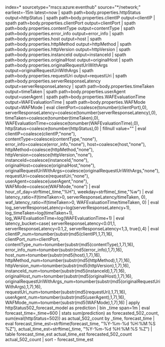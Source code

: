 index=* sourcetype="mscs:azure:eventhub" source="*/network;" earliest=-15m latest=now
| spath path=body.properties.httpStatus output=httpStatus
| spath path=body.properties.clientIP output=clientIP
| spath path=body.properties.clientPort output=clientPort
| spath path=body.properties.contentType output=contentType
| spath path=body.properties.error_info output=error_info
| spath path=body.properties.host output=host
| spath path=body.properties.httpMethod output=httpMethod
| spath path=body.properties.httpVersion output=httpVersion
| spath path=body.properties.instanceId output=instanceId
| spath path=body.properties.originalHost output=originalHost
| spath path=body.properties.originalRequestUriWithArgs output=originalRequestUriWithArgs
| spath path=body.properties.requestUri output=requestUri
| spath path=body.properties.serverResponseLatency output=serverResponseLatency
| spath path=body.properties.timeTaken output=timeTaken
| spath path=body.properties.userAgent output=userAgent
| spath path=body.properties.WAFEvaluationTime output=WAFEvaluationTime
| spath path=body.properties.WAFMode output=WAFMode
| eval clientPort=coalesce(tonumber(clientPort),0),
        serverResponseLatency=coalesce(tonumber(serverResponseLatency),0),
        timeTaken=coalesce(tonumber(timeTaken),0),
        WAFEvaluationTime=coalesce(tonumber(WAFEvaluationTime),0),
        httpStatus=coalesce(tonumber(httpStatus),0)
| fillnull value=""
| eval clientIP=coalesce(clientIP,"none"),
        contentType=coalesce(contentType,"none"),
        error_info=coalesce(error_info,"none"),
        host=coalesce(host,"none"),
        httpMethod=coalesce(httpMethod,"none"),
        httpVersion=coalesce(httpVersion,"none"),
        instanceId=coalesce(instanceId,"none"),
        originalHost=coalesce(originalHost,"none"),
        originalRequestUriWithArgs=coalesce(originalRequestUriWithArgs,"none"),
        requestUri=coalesce(requestUri,"none"),
        userAgent=coalesce(userAgent,"none"),
        WAFMode=coalesce(WAFMode,"none")
| eval hour_of_day=strftime(_time,"%H"),
        weekday=strftime(_time,"%w")
| eval latency_ratio=if(timeTaken>0, serverResponseLatency/timeTaken, 0),
        waf_latency_ratio=if(timeTaken>0, WAFEvaluationTime/timeTaken, 0)
| eval log_serverResponseLatency=log(serverResponseLatency+1),
        log_timeTaken=log(timeTaken+1),
        log_WAFEvaluationTime=log(WAFEvaluationTime+1)
| eval latency_bucket=case(
        serverResponseLatency<0.01,1,
        serverResponseLatency<0.1,2,
        serverResponseLatency<1,3,
        true(),4)
| eval clientIP_num=tonumber(substr(md5(clientIP),1,7),16),
        clientPort_num=clientPort,
        contentType_num=tonumber(substr(md5(contentType),1,7),16),
        error_info_num=tonumber(substr(md5(error_info),1,7),16),
        host_num=tonumber(substr(md5(host),1,7),16),
        httpMethod_num=tonumber(substr(md5(httpMethod),1,7),16),
        httpVersion_num=tonumber(substr(md5(httpVersion),1,7),16),
        instanceId_num=tonumber(substr(md5(instanceId),1,7),16),
        originalHost_num=tonumber(substr(md5(originalHost),1,7),16),
        originalRequestUriWithArgs_num=tonumber(substr(md5(originalRequestUriWithArgs),1,7),16),
        requestUri_num=tonumber(substr(md5(requestUri),1,7),16),
        userAgent_num=tonumber(substr(md5(userAgent),1,7),16),
        WAFMode_num=tonumber(substr(md5(WAFMode),1,7),16)
| apply httpStatus502_forecast_model as prediction
| bin _time span=1m
| eval forecast_time=_time+600
| stats sum(prediction) as forecasted_502_count, sum(eval(httpStatus=502)) as actual_502_count by _time, forecast_time
| eval forecast_time_est=strftime(forecast_time, "%Y-%m-%d %H:%M:%S %Z"), actual_time_est=strftime(_time, "%Y-%m-%d %H:%M:%S %Z")
| table forecast_time_est actual_time_est forecasted_502_count actual_502_count
| sort - forecast_time_est